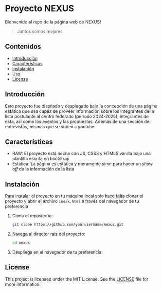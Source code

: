 # Proyecto NEXUS

Bienvenido al repo de la página web de NEXUS!

> Juntos somos mejores

## Contenidos
- [Introducción](#Introducción)
- [Características](#Características)
- [Instalación](#Instalación)
- [Uso](#Uso)
- [License](#license)

## Introducción
Este proyecto fue diseñado y desplegado bajo la concepción de una página estática que sea capaz de proveer información sobre los integrantes de la lista postulante al centro federado (periodo 2024-2025), integrantes de esta, así como los eventos y las propuestas.
Además de una sección de entrevistas, mismas que se suben a youtube


## Características
- RAW: El proyecto está hecho con JS, CSS3 y HTML5 vanilla bajo una plantilla escrita en bootstrap
- Estática: La página es estática y meramente sirve para hacer un _show off_ de la información de la lista

## Instalación
Para instalar el proyecto en tu máquina local solo hace falta clonar el proyecto y abrir el archivo ```index.html``` a través del navegador de tu preferencia

1. Clona el repositorio:
    ```bash
    git clone https://github.com/yourusername/nexus.git
    ```
2. Navega al director raiz del proyecto:
    ```bash
    cd nexus
    ```
3. Despliega en el navegador de tu preferencia:

## License
This project is licensed under the MIT License. See the [LICENSE](LICENSE) file for more information.
